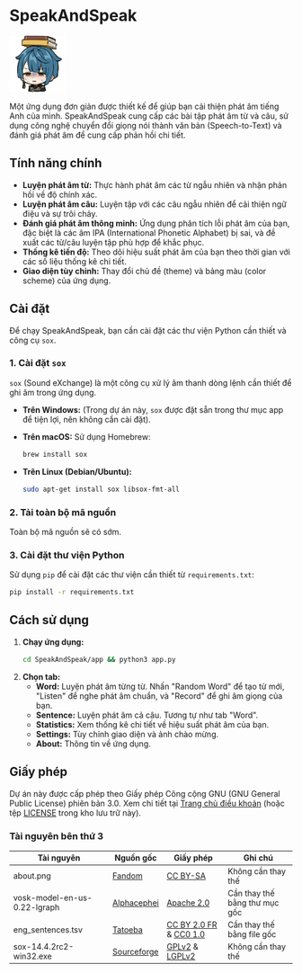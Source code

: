 # SpeakAndSpeak

<img src="https://raw.githubusercontent.com/nguyenhhoa03/SpeakAndSpeak/refs/heads/main/app/about.png" width="100" />

Một ứng dụng đơn giản được thiết kế để giúp bạn cải thiện phát âm tiếng Anh của mình. SpeakAndSpeak cung cấp các bài tập phát âm từ và câu, sử dụng công nghệ chuyển đổi giọng nói thành văn bản (Speech-to-Text) và đánh giá phát âm để cung cấp phản hồi chi tiết.

## Tính năng chính

*   **Luyện phát âm từ:** Thực hành phát âm các từ ngẫu nhiên và nhận phản hồi về độ chính xác.
*   **Luyện phát âm câu:** Luyện tập với các câu ngẫu nhiên để cải thiện ngữ điệu và sự trôi chảy.
*   **Đánh giá phát âm thông minh:** Ứng dụng phân tích lỗi phát âm của bạn, đặc biệt là các âm IPA (International Phonetic Alphabet) bị sai, và đề xuất các từ/câu luyện tập phù hợp để khắc phục.
*   **Thống kê tiến độ:** Theo dõi hiệu suất phát âm của bạn theo thời gian với các số liệu thống kê chi tiết.
*   **Giao diện tùy chỉnh:** Thay đổi chủ đề (theme) và bảng màu (color scheme) của ứng dụng.

## Cài đặt

Để chạy SpeakAndSpeak, bạn cần cài đặt các thư viện Python cần thiết và công cụ `sox`.

### 1. Cài đặt `sox`

`sox` (Sound eXchange) là một công cụ xử lý âm thanh dòng lệnh cần thiết để ghi âm trong ứng dụng.

*   **Trên Windows:**
    (Trong dự án này, `sox` được đặt sẵn trong thư mục app để tiện lợi, nên không cần cài đặt).

*   **Trên macOS:**
    Sử dụng Homebrew:
    ```bash
    brew install sox
    ```

*   **Trên Linux (Debian/Ubuntu):**
    ```bash
    sudo apt-get install sox libsox-fmt-all
    ```

### 2. Tải toàn bộ mã nguồn
Toàn bộ mã nguồn sẽ có sớm.

### 3. Cài đặt thư viện Python

Sử dụng `pip` để cài đặt các thư viện cần thiết từ `requirements.txt`:

```bash
pip install -r requirements.txt
```


## Cách sử dụng

1.  **Chạy ứng dụng:**
    ```bash
    cd SpeakAndSpeak/app && python3 app.py
    ```
2.  **Chọn tab:**
    *   **Word:** Luyện phát âm từng từ. Nhấn "Random Word" để tạo từ mới, "Listen" để nghe phát âm chuẩn, và "Record" để ghi âm giọng của bạn.
    *   **Sentence:** Luyện phát âm cả câu. Tương tự như tab "Word".
    *   **Statistics:** Xem thống kê chi tiết về hiệu suất phát âm của bạn.
    *   **Settings:** Tùy chỉnh giao diện và ảnh chào mừng.
    *   **About:** Thông tin về ứng dụng.

## Giấy phép

Dự án này được cấp phép theo Giấy phép Công cộng GNU (GNU General Public License) phiên bản 3.0. Xem chi tiết tại [Trang chủ điều khoản](https://www.gnu.org/licenses/gpl-3.0.en.html) (hoặc tệp [LICENSE](https://github.com/nguyenhhoa03/SpeakAndSpeak/blob/main/LICENSE) trong kho lưu trữ này).

### Tài nguyên bên thứ 3
| Tài nguyên | Nguồn gốc | Giấy phép | Ghi chú |
|------------|-----------|-----------|---------|
| about.png | [Fandom](https://genshin-impact.fandom.com/wiki/Chat/Gallery) | [CC BY-SA](https://www.fandom.com/licensing) | Không cần thay thế |
| vosk-model-en-us-0.22-lgraph | [Alphacephei](https://alphacephei.com/vosk/models/vosk-model-en-us-0.22-lgraph.zip) | [Apache 2.0](https://www.apache.org/licenses/LICENSE-2.0) | Cần thay thế bằng thư mục gốc |
| eng_sentences.tsv | [Tatoeba](https://downloads.tatoeba.org/exports/per_language/eng/eng_sentences.tsv.bz2) | [CC BY 2.0 FR](https://creativecommons.org/licenses/by/2.0/fr/) & [CC0 1.0](https://creativecommons.org/publicdomain/zero/1.0/) | Cần thay thế bằng file gốc |
| sox-14.4.2rc2-win32.exe | [Sourceforge](https://sourceforge.net/projects/sox/) | [GPLv2](https://www.gnu.org/licenses/old-licenses/gpl-2.0.html) & [LGPLv2](https://www.gnu.org/licenses/old-licenses/lgpl-2.0.html) | Không cần thay thế |
